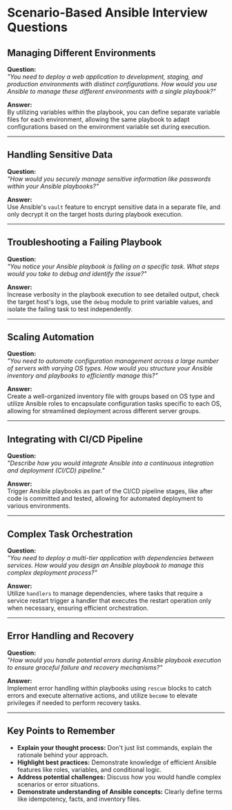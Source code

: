 # Scenario-Based Ansible Interview Questions

## Managing Different Environments
**Question:**  
*"You need to deploy a web application to development, staging, and production environments with distinct configurations. How would you use Ansible to manage these different environments with a single playbook?"*  

**Answer:**  
By utilizing variables within the playbook, you can define separate variable files for each environment, allowing the same playbook to adapt configurations based on the environment variable set during execution.

---

## Handling Sensitive Data
**Question:**  
*"How would you securely manage sensitive information like passwords within your Ansible playbooks?"*  

**Answer:**  
Use Ansible's `vault` feature to encrypt sensitive data in a separate file, and only decrypt it on the target hosts during playbook execution.

---

## Troubleshooting a Failing Playbook
**Question:**  
*"You notice your Ansible playbook is failing on a specific task. What steps would you take to debug and identify the issue?"*  

**Answer:**  
Increase verbosity in the playbook execution to see detailed output, check the target host's logs, use the `debug` module to print variable values, and isolate the failing task to test independently.

---

## Scaling Automation
**Question:**  
*"You need to automate configuration management across a large number of servers with varying OS types. How would you structure your Ansible inventory and playbooks to efficiently manage this?"*  

**Answer:**  
Create a well-organized inventory file with groups based on OS type and utilize Ansible roles to encapsulate configuration tasks specific to each OS, allowing for streamlined deployment across different server groups.

---

## Integrating with CI/CD Pipeline
**Question:**  
*"Describe how you would integrate Ansible into a continuous integration and deployment (CI/CD) pipeline."*  

**Answer:**  
Trigger Ansible playbooks as part of the CI/CD pipeline stages, like after code is committed and tested, allowing for automated deployment to various environments.

---

## Complex Task Orchestration
**Question:**  
*"You need to deploy a multi-tier application with dependencies between services. How would you design an Ansible playbook to manage this complex deployment process?"*  

**Answer:**  
Utilize `handlers` to manage dependencies, where tasks that require a service restart trigger a handler that executes the restart operation only when necessary, ensuring efficient orchestration.

---

## Error Handling and Recovery
**Question:**  
*"How would you handle potential errors during Ansible playbook execution to ensure graceful failure and recovery mechanisms?"*  

**Answer:**  
Implement error handling within playbooks using `rescue` blocks to catch errors and execute alternative actions, and utilize `become` to elevate privileges if needed to perform recovery tasks.

---

## Key Points to Remember
- **Explain your thought process:** Don't just list commands, explain the rationale behind your approach.
- **Highlight best practices:** Demonstrate knowledge of efficient Ansible features like roles, variables, and conditional logic.
- **Address potential challenges:** Discuss how you would handle complex scenarios or error situations.
- **Demonstrate understanding of Ansible concepts:** Clearly define terms like idempotency, facts, and inventory files.
